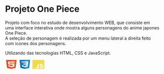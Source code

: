 <h1>Projeto One Piece</h1>
<p>Projeto com foco no estudo de desenvolvimento WEB, que consiste em uma interface interativa onde mostra alguns personagens do anime japones One Piece.
<br>A seleção de personagem é realizada por um menu lateral a direita feito com icones dos personagens.</p>

<p>Utilizando das tecnologias HTML, CSS e JavaScript.</p>
<div style="display: inline_block">
  
  <img align="center" alt="HTML" height="30" width="40" src="https://raw.githubusercontent.com/devicons/devicon/master/icons/html5/html5-original.svg">
  <img align="center" alt="CSS" height="30" width="40" src="https://raw.githubusercontent.com/devicons/devicon/master/icons/css3/css3-original.svg">
  <img align="center" alt="Js" height="30" width="40" src="https://raw.githubusercontent.com/devicons/devicon/master/icons/javascript/javascript-plain.svg">
  
</div>
